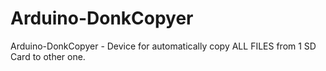 # Arduino-DonkCopyer
Arduino-DonkCopyer - Device for automatically copy ALL FILES from 1 SD Card to other one.
